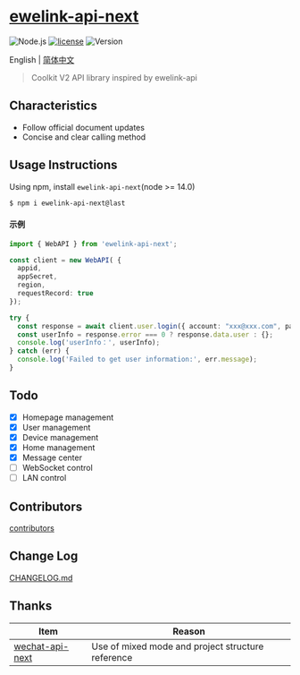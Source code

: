 # [ewelink-api-next](https://github.com/coolkit-carl/ewelink-api-next)

![Node.js](https://img.shields.io/badge/Node.js-17.8.0-pewter.svg?logo=Node.js&link=https://nodejs.org/cn)
[![license](https://img.shields.io/badge/license-MIT-blue.svg)](https://github.com/yanhaijing/jslib-base/blob/master/LICENSE)
![Version](https://img.shields.io/badge/Version-1.0.0-orange.svg?logo=SemVer&link=https://nodejs.org/cn)

English | [简体中文](doc/README.zh-CN.md)

> Coolkit V2 API library inspired by ewelink-api

## Characteristics

- Follow official document updates
- Concise and clear calling method

## Usage Instructions

Using npm, install `ewelink-api-next`(node >= 14.0)

```bash
$ npm i ewelink-api-next@last
```


#### 示例

```typescript
import { WebAPI } from 'ewelink-api-next';

const client = new WebAPI( {
  appid,
  appSecret,
  region,
  requestRecord: true
});

try {
  const response = await client.user.login({ account: "xxx@xxx.com", password: "12345678", areaCode: "+1" });
  const userInfo = response.error === 0 ? response.data.user : {};
  console.log('userInfo：', userInfo);
} catch (err) {
  console.log('Failed to get user information:', err.message);
}
```

## Todo

- [x] Homepage management
- [x] User management
- [x] Device management
- [x] Home management
- [x] Message center
- [ ] WebSocket control
- [ ] LAN control

## Contributors

[contributors](https://github.com/yanhaijing/jslib-base/graphs/contributors)

## Change Log
[CHANGELOG.md](doc/CHANGELOG.md)

## Thanks

| Item                                                           | Reason                                            |
|----------------------------------------------------------------|---------------------------------------------------|
| [wechat-api-next](https://github.com/lblblong/wechat-api-next) | Use of mixed mode and project structure reference |
